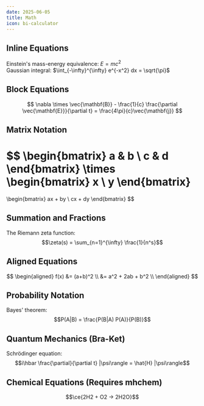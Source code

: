 ```yaml
---
date: 2025-06-05
title: Math
icon: bi-calculator
---
```


## Inline Equations

Einstein's mass-energy equivalence: $E = mc^2$  
Gaussian integral: $\int_{-\infty}^{\infty} e^{-x^2} dx = \sqrt{\pi}$

## Block Equations

$$
\nabla \times \vec{\mathbf{B}} - \frac{1}{c} \frac{\partial \vec{\mathbf{E}}}{\partial t} = \frac{4\pi}{c}\vec{\mathbf{j}}
$$

## Matrix Notation

$$
\begin{bmatrix}
a & b \\
c & d
\end{bmatrix}
\times
\begin{bmatrix}
x \\
y
\end{bmatrix}
=
\begin{bmatrix}
ax + by \\
cx + dy
\end{bmatrix}
$$

## Summation and Fractions

The Riemann zeta function:  
$$\zeta(s) = \sum_{n=1}^{\infty} \frac{1}{n^s}$$

## Aligned Equations

$$
\begin{aligned}
f(x) &= (a+b)^2 \\
     &= a^2 + 2ab + b^2 \\
\end{aligned}
$$

## Probability Notation

Bayes' theorem:  
$$P(A|B) = \frac{P(B|A) P(A)}{P(B)}$$

## Quantum Mechanics (Bra-Ket)

Schrödinger equation:  
$$i\hbar \frac{\partial}{\partial t} |\psi\rangle = \hat{H} |\psi\rangle$$

## Chemical Equations (Requires mhchem)

$$\ce{2H2 + O2 -> 2H2O}$$
